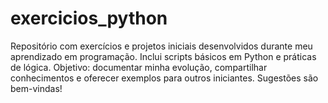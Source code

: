 # exercicios_python
Repositório com exercícios e projetos iniciais desenvolvidos durante meu aprendizado em programação. Inclui scripts básicos em Python e práticas de lógica. Objetivo: documentar minha evolução, compartilhar conhecimentos e oferecer exemplos para outros iniciantes. Sugestões são bem-vindas!
